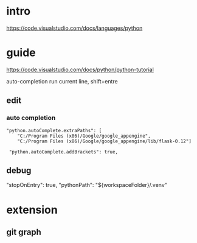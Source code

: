 
# intro
https://code.visualstudio.com/docs/languages/python


# guide
https://code.visualstudio.com/docs/python/python-tutorial

auto-completion
run current line, shift+entre

## edit

### auto completion

```
"python.autoComplete.extraPaths": [
    "C:/Program Files (x86)/Google/google_appengine",
    "C:/Program Files (x86)/Google/google_appengine/lib/flask-0.12"]
```

```
 "python.autoComplete.addBrackets": true,
 ```

## debug

"stopOnEntry": true,
"pythonPath": "${workspaceFolder}/.venv"



# extension

## git graph


